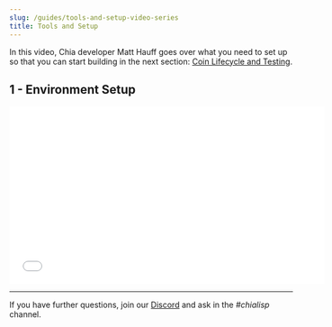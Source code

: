 ```yaml
---
slug: /guides/tools-and-setup-video-series
title: Tools and Setup
---
```


In this video, Chia developer Matt Hauff goes over what you need to set up so that you can start building in the next section: [Coin Lifecycle and Testing](/guides/coin-lifecycle-and-testing-video-series).

## 1 - Environment Setup

<div class="videoWrapper">
<iframe src="//www.youtube.com/embed/y8Thrrw25rQ" frameborder="0" allowfullscreen webkitallowfullscreen mozallowfullscreen width="560" height="315"></iframe>
</div>

---

If you have further questions, join our [Discord](https://discord.gg/chia) and ask in the _#chialisp_ channel.
